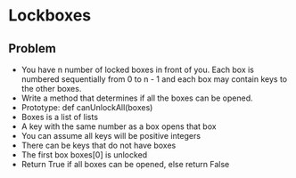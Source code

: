 # Lockboxes

## Problem

- You have n number of locked boxes in front of you. Each box is numbered sequentially from 0 to n - 1 and each box may contain keys to the other boxes.
- Write a method that determines if all the boxes can be opened.
- Prototype: def canUnlockAll(boxes)
- Boxes is a list of lists
- A key with the same number as a box opens that box
- You can assume all keys will be positive integers
- There can be keys that do not have boxes
- The first box boxes[0] is unlocked
- Return True if all boxes can be opened, else return False
